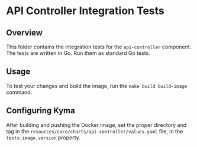 # API Controller Integration Tests

## Overview

This folder contains the integration tests for the `api-controller` component.
The tests are written in Go. Run them as standard Go tests.

## Usage

To test your changes and build the image, run the `make build build-image` command.

## Configuring Kyma

After building and pushing the Docker image, set the proper directory and tag in the `resources/core/charts/api-controller/values.yaml` file, in the `tests.image.version` property.
